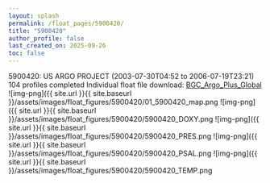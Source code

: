 ```yaml
---
layout: splash
permalink: /float_pages/5900420/
title: "5900420"
author_profile: false
last_created_on: 2025-09-26
toc: false
---
```

 
5900420: US ARGO PROJECT (2003-07-30T04:52 to 2006-07-19T23:21)
104 profiles completed
Individual float file download: [BGC_Argo_Plus_Global](https://ftp.soest.hawaii.edu/bgc_argo_plus/Individual_Floats/outliers_removed/5900420_Sprof_processed.nc)
![img-png]({{ site.url }}{{ site.baseurl }}/assets/images/float_figures/5900420/01_5900420_map.png
![img-png]({{ site.url }}{{ site.baseurl }}/assets/images/float_figures/5900420/5900420_DOXY.png
![img-png]({{ site.url }}{{ site.baseurl }}/assets/images/float_figures/5900420/5900420_PRES.png
![img-png]({{ site.url }}{{ site.baseurl }}/assets/images/float_figures/5900420/5900420_PSAL.png
![img-png]({{ site.url }}{{ site.baseurl }}/assets/images/float_figures/5900420/5900420_TEMP.png
